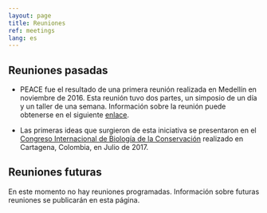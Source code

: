 ```yaml
---
layout: page
title: Reuniones 
ref: meetings
lang: es
---
```


## Reuniones pasadas

* PEACE fue el resultado de una primera reunión realizada en Medellín en noviembre de 2016.
  Esta reunión tuvo dos partes, un simposio de un día y un taller de una semana.
  Información sobre la reunión puede obtenerse en el siguiente [enlace](https://www.bgc-jena.mpg.de/EOS/).

* Las primeras ideas que surgieron de esta iniciativa se presentaron en el
  [Congreso Internacional de Biología de la Conservación](https://conbio.org/mini-sites/iccb-2017/)
  realizado en Cartagena, Colombia, en Julio de 2017.

## Reuniones futuras

En este momento no hay reuniones programadas. Información sobre futuras reuniones se
publicarán en esta página.
